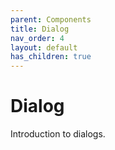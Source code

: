 ```yaml
---
parent: Components
title: Dialog
nav_order: 4
layout: default
has_children: true
---
```


# Dialog

Introduction to dialogs.